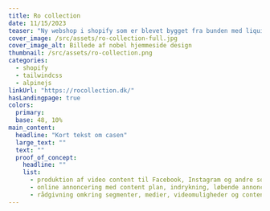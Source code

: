 ```yaml
---
title: Ro collection
date: 11/15/2023
teaser: "Ny webshop i shopify som er blevet bygget fra bunden med liquid kode, tailwindcss samt alpinejs."
cover_image: /src/assets/ro-collection-full.jpg
cover_image_alt: Billede af nobel hjemmeside design
thumbnail: /src/assets/ro-collection.png
categories:
  - shopify
  - tailwindcss
  - alpinejs
linkUrl: "https://rocollection.dk/"
hasLandingpage: true
colors:
  primary:
  base: 48, 10%
main_content:
  headline: "Kort tekst om casen"
  large_text: ""
  text: ""
  proof_of_concept:
    headline: ""
    list:
      - produktion af video content til Facebook, Instagram og andre sociale medier
      - online annoncering med content plan, indrykning, løbende annonce optimering samt effektiv statistik på resultater
      - rådgivning omkring segmenter, medier, videomuligheder og content strategi
---
```


